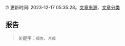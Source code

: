 :alarm_clock: 更新时间: 2023-12-17 05:35:28。[文章来源](/README.md)、[文章分类](/TAGS.md)

## 报告


> 关键字：`报告`、`月报`



